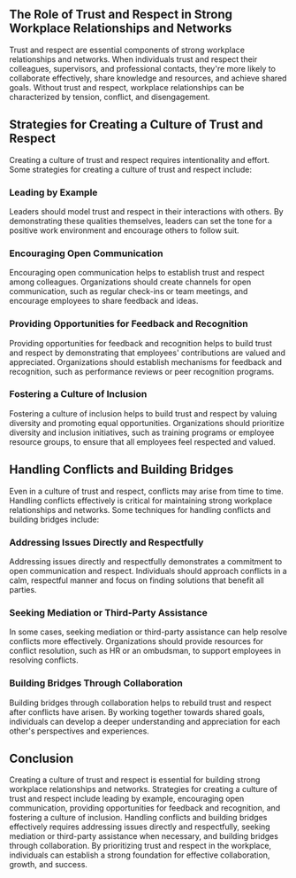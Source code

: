 
The Role of Trust and Respect in Strong Workplace Relationships and Networks
----------------------------------------------------------------------------

Trust and respect are essential components of strong workplace relationships and networks. When individuals trust and respect their colleagues, supervisors, and professional contacts, they're more likely to collaborate effectively, share knowledge and resources, and achieve shared goals. Without trust and respect, workplace relationships can be characterized by tension, conflict, and disengagement.

Strategies for Creating a Culture of Trust and Respect
------------------------------------------------------

Creating a culture of trust and respect requires intentionality and effort. Some strategies for creating a culture of trust and respect include:

### Leading by Example

Leaders should model trust and respect in their interactions with others. By demonstrating these qualities themselves, leaders can set the tone for a positive work environment and encourage others to follow suit.

### Encouraging Open Communication

Encouraging open communication helps to establish trust and respect among colleagues. Organizations should create channels for open communication, such as regular check-ins or team meetings, and encourage employees to share feedback and ideas.

### Providing Opportunities for Feedback and Recognition

Providing opportunities for feedback and recognition helps to build trust and respect by demonstrating that employees' contributions are valued and appreciated. Organizations should establish mechanisms for feedback and recognition, such as performance reviews or peer recognition programs.

### Fostering a Culture of Inclusion

Fostering a culture of inclusion helps to build trust and respect by valuing diversity and promoting equal opportunities. Organizations should prioritize diversity and inclusion initiatives, such as training programs or employee resource groups, to ensure that all employees feel respected and valued.

Handling Conflicts and Building Bridges
---------------------------------------

Even in a culture of trust and respect, conflicts may arise from time to time. Handling conflicts effectively is critical for maintaining strong workplace relationships and networks. Some techniques for handling conflicts and building bridges include:

### Addressing Issues Directly and Respectfully

Addressing issues directly and respectfully demonstrates a commitment to open communication and respect. Individuals should approach conflicts in a calm, respectful manner and focus on finding solutions that benefit all parties.

### Seeking Mediation or Third-Party Assistance

In some cases, seeking mediation or third-party assistance can help resolve conflicts more effectively. Organizations should provide resources for conflict resolution, such as HR or an ombudsman, to support employees in resolving conflicts.

### Building Bridges Through Collaboration

Building bridges through collaboration helps to rebuild trust and respect after conflicts have arisen. By working together towards shared goals, individuals can develop a deeper understanding and appreciation for each other's perspectives and experiences.

Conclusion
----------

Creating a culture of trust and respect is essential for building strong workplace relationships and networks. Strategies for creating a culture of trust and respect include leading by example, encouraging open communication, providing opportunities for feedback and recognition, and fostering a culture of inclusion. Handling conflicts and building bridges effectively requires addressing issues directly and respectfully, seeking mediation or third-party assistance when necessary, and building bridges through collaboration. By prioritizing trust and respect in the workplace, individuals can establish a strong foundation for effective collaboration, growth, and success.
